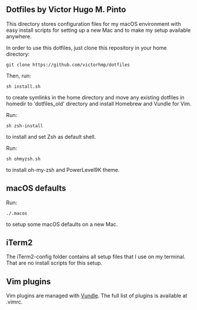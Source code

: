 Dotfiles by Victor Hugo M. Pinto
-------------------------------------

This directory stores configuration files for my macOS environment with easy
install scripts for setting up a new Mac and to make my setup available
anywhere.

In order to use this dotfiles, just clone this repository in your home
directory:

```
git clone https://github.com/victorhmp/dotfiles
```

Then, run:

```
sh install.sh
```
to create symlinks in the home directory and move any existing dotfiles in
homedir to 'dotfiles_old' directory and install Homebrew and Vundle for Vim.

Run:

```
sh zsh-install
```
to install and set Zsh as default shell.

Run: 

```
sh ohmyzsh.sh
```
to install oh-my-zsh and PowerLevel9K theme.

## macOS defaults  ##
Run: 

```
./.macos
```
to setup some macOS defaults on a new Mac.

## iTerm2  ##
The iTerm2-config folder contains all setup files that I use on my terminal.
That are no install scripts for this setup.

## Vim plugins ##

Vim plugins are managed with [Vundle](http://github.com/VundleVim/Vundle.Vim).
The full list of plugins is available at .vimrc.

